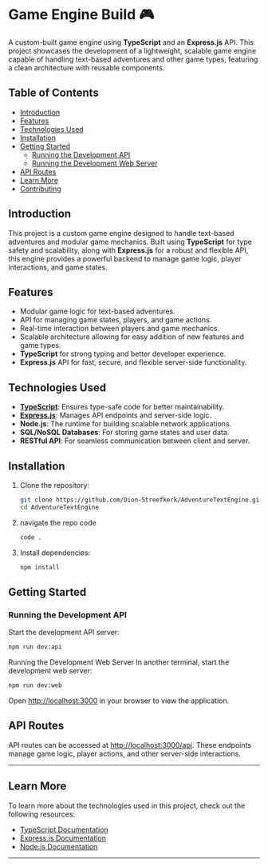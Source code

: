 # Game Engine Build 🎮

A custom-built game engine using **TypeScript** and an **Express.js** API. This project showcases the development of a lightweight, scalable game engine capable of handling text-based adventures and other game types, featuring a clean architecture with reusable components.

## Table of Contents

- [Introduction](#introduction)
- [Features](#features)
- [Technologies Used](#technologies-used)
- [Installation](#installation)
- [Getting Started](#getting-started)
  - [Running the Development API](#running-the-development-api)
  - [Running the Development Web Server](#running-the-development-web-server)
- [API Routes](#api-routes)
- [Learn More](#learn-more)
- [Contributing](#contributing)

## Introduction

This project is a custom game engine designed to handle text-based adventures and modular game mechanics. Built using **TypeScript** for type safety and scalability, along with **Express.js** for a robust and flexible API, this engine provides a powerful backend to manage game logic, player interactions, and game states.

## Features

- Modular game logic for text-based adventures.
- API for managing game states, players, and game actions.
- Real-time interaction between players and game mechanics.
- Scalable architecture allowing for easy addition of new features and game types.
- **TypeScript** for strong typing and better developer experience.
- **Express.js** API for fast, secure, and flexible server-side functionality.

## Technologies Used

- **[TypeScript](https://www.typescriptlang.org/docs/)**: Ensures type-safe code for better maintainability.
- **[Express.js](https://expressjs.com/)**: Manages API endpoints and server-side logic.
- **Node.js**: The runtime for building scalable network applications.
- **SQL/NoSQL Databases**: For storing game states and user data.
- **RESTful API**: For seamless communication between client and server.

## Installation

1. Clone the repository:
    ```bash
    git clone https://github.com/Dion-Streefkerk/AdventureTextEngine.git
    cd AdventureTextEngine
    ```
2. navigate the repo code
    ```bash
    code .
    ```
    
3. Install dependencies:
    ```bash
    npm install
    ```


## Getting Started

### Running the Development API

Start the development API server:

```bash
npm run dev:api
```
Running the Development Web Server
In another terminal, start the development web server:

```bash
npm run dev:web
```

Open [http://localhost:3000](http://localhost:3000) in your browser to view the application.

## API Routes

API routes can be accessed at [http://localhost:3000/api](http://localhost:3000/api). These endpoints manage game logic, player actions, and other server-side interactions.

---

## Learn More

To learn more about the technologies used in this project, check out the following resources:

- [TypeScript Documentation](https://www.typescriptlang.org/docs/)
- [Express.js Documentation](https://expressjs.com/)
- [Node.js Documentation](https://nodejs.org/en/docs/)

---

